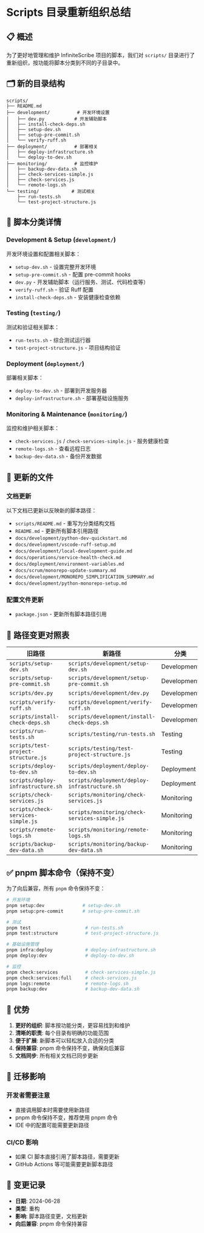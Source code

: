 # Scripts 目录重新组织总结

## 📋 概述

为了更好地管理和维护 InfiniteScribe 项目的脚本，我们对 `scripts/` 目录进行了重新组织，按功能将脚本分类到不同的子目录中。

## 🗂️ 新的目录结构

```
scripts/
├── README.md
├── development/          # 开发环境设置
│   ├── dev.py           # 开发辅助脚本
│   ├── install-check-deps.sh
│   ├── setup-dev.sh
│   ├── setup-pre-commit.sh
│   └── verify-ruff.sh
├── deployment/          # 部署相关
│   ├── deploy-infrastructure.sh
│   └── deploy-to-dev.sh
├── monitoring/          # 监控维护
│   ├── backup-dev-data.sh
│   ├── check-services-simple.js
│   ├── check-services.js
│   └── remote-logs.sh
└── testing/            # 测试相关
    ├── run-tests.sh
    └── test-project-structure.js
```

## 🔄 脚本分类详情

### Development & Setup (`development/`)
开发环境设置和配置相关脚本：
- `setup-dev.sh` - 设置完整开发环境
- `setup-pre-commit.sh` - 配置 pre-commit hooks
- `dev.py` - 开发辅助脚本（运行服务、测试、代码检查等）
- `verify-ruff.sh` - 验证 Ruff 配置
- `install-check-deps.sh` - 安装健康检查依赖

### Testing (`testing/`)
测试和验证相关脚本：
- `run-tests.sh` - 综合测试运行器
- `test-project-structure.js` - 项目结构验证

### Deployment (`deployment/`)
部署相关脚本：
- `deploy-to-dev.sh` - 部署到开发服务器
- `deploy-infrastructure.sh` - 部署基础设施服务

### Monitoring & Maintenance (`monitoring/`)
监控和维护相关脚本：
- `check-services.js` / `check-services-simple.js` - 服务健康检查
- `remote-logs.sh` - 查看远程日志
- `backup-dev-data.sh` - 备份开发数据


## 📝 更新的文件

### 文档更新
以下文档已更新以反映新的脚本路径：

- `scripts/README.md` - 重写为分类结构文档
- `README.md` - 更新所有脚本引用路径
- `docs/development/python-dev-quickstart.md`
- `docs/development/vscode-ruff-setup.md`
- `docs/development/local-development-guide.md`
- `docs/operations/service-health-check.md`
- `docs/deployment/environment-variables.md`
- `docs/scrum/monorepo-update-summary.md`
- `docs/development/MONOREPO_SIMPLIFICATION_SUMMARY.md`
- `docs/development/python-monorepo-setup.md`

### 配置文件更新
- `package.json` - 更新所有脚本路径引用

## 🚨 路径变更对照表

| 旧路径 | 新路径 | 分类 |
|--------|--------|------|
| `scripts/setup-dev.sh` | `scripts/development/setup-dev.sh` | Development |
| `scripts/setup-pre-commit.sh` | `scripts/development/setup-pre-commit.sh` | Development |
| `scripts/dev.py` | `scripts/development/dev.py` | Development |
| `scripts/verify-ruff.sh` | `scripts/development/verify-ruff.sh` | Development |
| `scripts/install-check-deps.sh` | `scripts/development/install-check-deps.sh` | Development |
| `scripts/run-tests.sh` | `scripts/testing/run-tests.sh` | Testing |
| `scripts/test-project-structure.js` | `scripts/testing/test-project-structure.js` | Testing |
| `scripts/deploy-to-dev.sh` | `scripts/deployment/deploy-to-dev.sh` | Deployment |
| `scripts/deploy-infrastructure.sh` | `scripts/deployment/deploy-infrastructure.sh` | Deployment |
| `scripts/check-services.js` | `scripts/monitoring/check-services.js` | Monitoring |
| `scripts/check-services-simple.js` | `scripts/monitoring/check-services-simple.js` | Monitoring |
| `scripts/remote-logs.sh` | `scripts/monitoring/remote-logs.sh` | Monitoring |
| `scripts/backup-dev-data.sh` | `scripts/monitoring/backup-dev-data.sh` | Monitoring |

## ✅ pnpm 脚本命令（保持不变）

为了向后兼容，所有 `pnpm` 命令保持不变：

```bash
# 开发环境
pnpm setup:dev              # setup-dev.sh
pnpm setup:pre-commit       # setup-pre-commit.sh

# 测试
pnpm test                    # run-tests.sh
pnpm test:structure          # test-project-structure.js

# 基础设施管理
pnpm infra:deploy            # deploy-infrastructure.sh
pnpm deploy:dev              # deploy-to-dev.sh

# 监控
pnpm check:services          # check-services-simple.js
pnpm check:services:full     # check-services.js
pnpm logs:remote             # remote-logs.sh
pnpm backup:dev              # backup-dev-data.sh
```

## 🎯 优势

1. **更好的组织**: 脚本按功能分类，更容易找到和维护
2. **清晰的职责**: 每个目录有明确的功能范围
3. **便于扩展**: 新脚本可以轻松放入合适的分类
4. **保持兼容**: pnpm 命令保持不变，确保向后兼容
5. **文档同步**: 所有相关文档已同步更新

## 🔄 迁移影响

### 开发者需要注意
- 直接调用脚本时需要使用新路径
- pnpm 命令保持不变，推荐使用 pnpm 命令
- IDE 中的配置可能需要更新路径

### CI/CD 影响
- 如果 CI 脚本直接引用了脚本路径，需要更新
- GitHub Actions 等可能需要更新脚本路径

## 📅 变更记录

- **日期**: 2024-06-28
- **类型**: 重构
- **影响**: 脚本路径变更，文档更新
- **向后兼容**: pnpm 命令保持兼容 